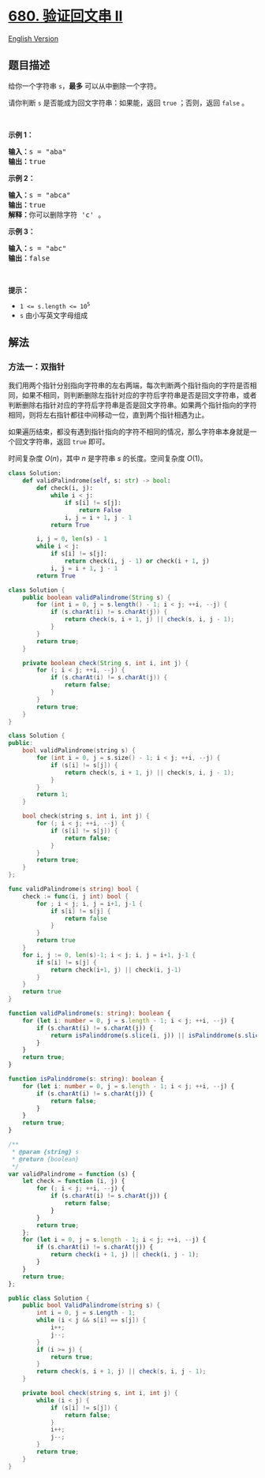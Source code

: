 # [680. 验证回文串 II](https://leetcode.cn/problems/valid-palindrome-ii)

[English Version](/solution/0600-0699/0680.Valid%20Palindrome%20II/README_EN.md)

<!-- tags:贪心,双指针,字符串 -->

<!-- difficulty:简单 -->

## 题目描述

<!-- 这里写题目描述 -->

<p>给你一个字符串&nbsp;<code>s</code>，<strong>最多</strong> 可以从中删除一个字符。</p>

<p>请你判断 <code>s</code> 是否能成为回文字符串：如果能，返回 <code>true</code> ；否则，返回 <code>false</code> 。</p>

<p>&nbsp;</p>

<p><strong>示例 1：</strong></p>

<pre>
<strong>输入：</strong>s = "aba"
<strong>输出：</strong>true
</pre>

<p><strong>示例 2：</strong></p>

<pre>
<strong>输入：</strong>s = "abca"
<strong>输出：</strong>true
<strong>解释：</strong>你可以删除字符 'c' 。
</pre>

<p><strong>示例 3：</strong></p>

<pre>
<strong>输入：</strong>s = "abc"
<strong>输出：</strong>false</pre>

<p>&nbsp;</p>

<p><strong>提示：</strong></p>

<ul>
	<li><code>1 &lt;= s.length &lt;= 10<sup>5</sup></code></li>
	<li><code>s</code> 由小写英文字母组成</li>
</ul>

## 解法

### 方法一：双指针

我们用两个指针分别指向字符串的左右两端，每次判断两个指针指向的字符是否相同，如果不相同，则判断删除左指针对应的字符后字符串是否是回文字符串，或者判断删除右指针对应的字符后字符串是否是回文字符串。如果两个指针指向的字符相同，则将左右指针都往中间移动一位，直到两个指针相遇为止。

如果遍历结束，都没有遇到指针指向的字符不相同的情况，那么字符串本身就是一个回文字符串，返回 `true` 即可。

时间复杂度 $O(n)$，其中 $n$ 是字符串 $s$ 的长度。空间复杂度 $O(1)$。

<!-- tabs:start -->

```python
class Solution:
    def validPalindrome(self, s: str) -> bool:
        def check(i, j):
            while i < j:
                if s[i] != s[j]:
                    return False
                i, j = i + 1, j - 1
            return True

        i, j = 0, len(s) - 1
        while i < j:
            if s[i] != s[j]:
                return check(i, j - 1) or check(i + 1, j)
            i, j = i + 1, j - 1
        return True
```

```java
class Solution {
    public boolean validPalindrome(String s) {
        for (int i = 0, j = s.length() - 1; i < j; ++i, --j) {
            if (s.charAt(i) != s.charAt(j)) {
                return check(s, i + 1, j) || check(s, i, j - 1);
            }
        }
        return true;
    }

    private boolean check(String s, int i, int j) {
        for (; i < j; ++i, --j) {
            if (s.charAt(i) != s.charAt(j)) {
                return false;
            }
        }
        return true;
    }
}
```

```cpp
class Solution {
public:
    bool validPalindrome(string s) {
        for (int i = 0, j = s.size() - 1; i < j; ++i, --j) {
            if (s[i] != s[j]) {
                return check(s, i + 1, j) || check(s, i, j - 1);
            }
        }
        return 1;
    }

    bool check(string s, int i, int j) {
        for (; i < j; ++i, --j) {
            if (s[i] != s[j]) {
                return false;
            }
        }
        return true;
    }
};
```

```go
func validPalindrome(s string) bool {
	check := func(i, j int) bool {
		for ; i < j; i, j = i+1, j-1 {
			if s[i] != s[j] {
				return false
			}
		}
		return true
	}
	for i, j := 0, len(s)-1; i < j; i, j = i+1, j-1 {
		if s[i] != s[j] {
			return check(i+1, j) || check(i, j-1)
		}
	}
	return true
}
```

```ts
function validPalindrome(s: string): boolean {
    for (let i: number = 0, j = s.length - 1; i < j; ++i, --j) {
        if (s.charAt(i) != s.charAt(j)) {
            return isPalinddrome(s.slice(i, j)) || isPalinddrome(s.slice(i + 1, j + 1));
        }
    }
    return true;
}

function isPalinddrome(s: string): boolean {
    for (let i: number = 0, j = s.length - 1; i < j; ++i, --j) {
        if (s.charAt(i) != s.charAt(j)) {
            return false;
        }
    }
    return true;
}
```

```js
/**
 * @param {string} s
 * @return {boolean}
 */
var validPalindrome = function (s) {
    let check = function (i, j) {
        for (; i < j; ++i, --j) {
            if (s.charAt(i) != s.charAt(j)) {
                return false;
            }
        }
        return true;
    };
    for (let i = 0, j = s.length - 1; i < j; ++i, --j) {
        if (s.charAt(i) != s.charAt(j)) {
            return check(i + 1, j) || check(i, j - 1);
        }
    }
    return true;
};
```

```cs
public class Solution {
    public bool ValidPalindrome(string s) {
        int i = 0, j = s.Length - 1;
        while (i < j && s[i] == s[j]) {
            i++;
            j--;
        }
        if (i >= j) {
            return true;
        }
        return check(s, i + 1, j) || check(s, i, j - 1);
    }

    private bool check(string s, int i, int j) {
        while (i < j) {
            if (s[i] != s[j]) {
                return false;
            }
            i++;
            j--;
        }
        return true;
    }
}
```

<!-- tabs:end -->

<!-- end -->
